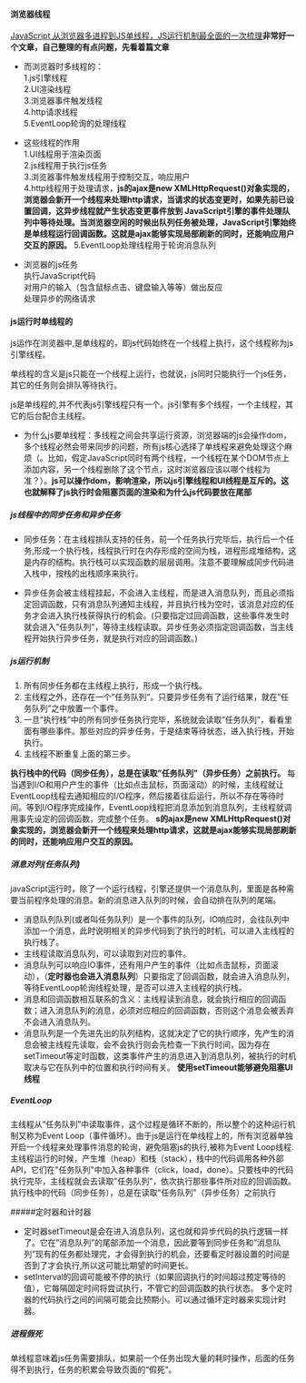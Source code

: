 #### 浏览器线程   
[JavaScript 从浏览器多进程到JS单线程，JS运行机制最全面的一次梳理](https://www.cnblogs.com/wangweizhang/articles/8328606.html)**非常好一个文章，自己整理的有点问题，先看着篇文章**
* 而浏览器时多线程的：  
1.js引擎线程   
2.UI渲染线程  
3.浏览器事件触发线程  
4.http请求线程  
5.EventLoop轮询的处理线程  

* 这些线程的作用  
1.UI线程用于渲染页面  
2.js线程用于执行js任务   
3.浏览器事件触发线程用于控制交互，响应用户  
4.http线程用于处理请求，**js的ajax是new XMLHttpRequest()对象实现的，浏览器会新开一个线程来处理http请求，当请求的状态变更时，如果先前已设置回调，这异步线程就产生状态变更事件放到 JavaScript引擎的事件处理队列中等待处理。当浏览器空闲的时候出队列任务被处理，JavaScript引擎始终是单线程运行回调函数。这就是ajax能够实现局部刷新的同时，还能响应用户交互的原因。** 
5.EventLoop处理线程用于轮询消息队列  

* 浏览器的js任务  
执行JavaScript代码  
对用户的输入（包含鼠标点击、键盘输入等等）做出反应  
处理异步的网络请求  

#### js运行时单线程的
js运作在浏览器中,是单线程的，即js代码始终在一个线程上执行，这个线程称为js引擎线程。

单线程的含义是js只能在一个线程上运行，也就说，js同时只能执行一个js任务，其它的任务则会排队等待执行。

js是单线程的,并不代表js引擎线程只有一个。js引擎有多个线程，一个主线程，其它的后台配合主线程。


* 为什么js要单线程：多线程之间会共享运行资源，浏览器端的js会操作dom，多个线程必然会带来同步的问题，所有js核心选择了单线程来避免处理这个麻烦（。比如，假定JavaScript同时有两个线程，一个线程在某个DOM节点上添加内容，另一个线程删除了这个节点，这时浏览器应该以哪个线程为准？）。**js可以操作dom，影响渲染，所以js引擎线程和UI线程是互斥的。这也就解释了js执行时会阻塞页面的渲染和为什么js代码要放在尾部**

##### js线程中的同步任务和异步任务
* 同步任务：在主线程排队支持的任务，前一个任务执行完毕后，执行后一个任务,形成一个执行栈，线程执行时在内存形成的空间为栈，进程形成堆结构，这是内存的结构。执行栈可以实现函数的层层调用。注意不要理解成同步代码进入栈中，按栈的出栈顺序来执行。

* 异步任务会被主线程挂起，不会进入主线程，而是进入消息队列，而且必须指定回调函数，只有消息队列通知主线程，并且执行栈为空时，该消息对应的任务才会进入执行栈获得执行的机会。(只要指定过回调函数，这些事件发生时就会进入"任务队列"，等待主线程读取。异步任务必须指定回调函数，当主线程开始执行异步任务，就是执行对应的回调函数。)


##### js运行机制
1. 所有同步任务都在主线程上执行，形成一个执行栈。 
2. 主线程之外，还存在一个”任务队列”。只要异步任务有了运行结果，就在”任务队列”之中放置一个事件。 
3. 一旦”执行栈”中的所有同步任务执行完毕，系统就会读取”任务队列”，看看里面有哪些事件。那些对应的异步任务，于是结束等待状态，进入执行栈，开始执行。 
4. 主线程不断重复上面的第三步。

**执行栈中的代码（同步任务），总是在读取”任务队列”（异步任务）之前执行。**
每当遇到I/O和用户产生的事件（比如点击鼠标，页面滚动）的时候，主线程就让EventLoop线程去通知相应的I/O程序，然后接着往后运行，所以不存在等待时间。等到I/O程序完成操作，EventLoop线程把消息添加到消息队列，主线程就调用事先设定的回调函数，完成整个任务。
**s的ajax是new XMLHttpRequest()对象实现的，浏览器会新开一个线程来处理http请求，这就是ajax能够实现局部刷新的同时，还能响应用户交互的原因。**

##### 消息对列(任务队列)
javaScript运行时，除了一个运行线程，引擎还提供一个消息队列，里面是各种需要当前程序处理的消息。新的消息进入队列的时候，会自动排在队列的尾端。
* 消息队列队列(或者叫任务队列）是一个事件的队列，IO响应时，会往队列中添加一个消息，此时说明相关的异步代码到了执行的时机，可以进入主线程的执行栈了。
* 主线程读取消息队列，可以读取到对应的事件。
* 消息队列可以响应IO事件，还有用户产生的事件（比如点击鼠标，页面滚动），（**定时器也会进入消息队列**）只要指定了回调函数，就会进入消息队列，等待EventLoop轮询线程处理，是否可以进入主线程的执行栈。
* 消息和回调函数相互联系的含义：主线程读到消息，就会执行相应的回调函数；进入消息队列的消息，必须对应相应的回调函数，否则这个消息会被丢弃不会进入消息队列。
* 消息队列是一个先进先出的队列结构，这就决定了它的执行顺序，先产生的消息会被主线程先读取，会不会执行则会先检查一下执行时间，因为存在setTimeout等定时函数，这类事件产生的消息进入到消息队列，被执行的时机取决与它在队列中的位置和执行时间有关。
**使用setTimeout能够避免阻塞UI线程**

##### EventLoop
主线程从”任务队列”中读取事件，这个过程是循环不断的，所以整个的这种运行机制又称为Event Loop（事件循环）。由于js是运行在单线程上的，所有浏览器单独开启一个线程来处理事件消息的轮询，避免阻塞js的执行,被称为Event Loop线程.
主线程运行的时候，产生堆（heap）和栈（stack），栈中的代码调用各种外部API，它们在"任务队列"中加入各种事件（click，load，done）。只要栈中的代码执行完毕，主线程就会去读取"任务队列"，依次执行那些事件所对应的回调函数。执行栈中的代码（同步任务），总是在读取"任务队列"（异步任务）之前执行

#####定时器和计时器
* 定时器setTimeout是会在进入消息队列，这也就和异步代码的执行逻辑一样了。它在”消息队列”的尾部添加一个消息，因此要等到同步任务和”消息队列”现有的任务都处理完，才会得到执行的机会，还要看定时器设置的时间是否到了才会执行,所以这可能比期望的时间更长。
* setInterval的回调可能被不停的执行（如果回调执行的时间超过预定等待的值），它每隔固定时间将尝试执行，不管它的回调函数的执行状态。
多个定时器的代码执行之间的间隔可能会比预期小。可以通过循环定时器来实现计时器。

##### 进程假死
单线程意味着js任务需要排队，如果前一个任务出现大量的耗时操作，后面的任务得不到执行，任务的积累会导致页面的“假死”。